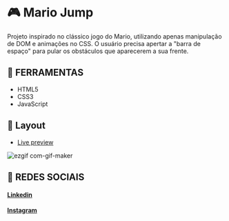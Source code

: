 # 🎮 Mario Jump
Projeto inspirado no clássico jogo do Mario, utilizando apenas manipulação de DOM e animações no CSS. O usuário precisa apertar a "barra de espaço" para pular os obstáculos que aparecerem a sua frente.

## 🔨 FERRAMENTAS
- HTML5
- CSS3
- JavaScript

## 🎨 Layout

- <a href="https://matheusfelipetp.github.io/mario-jump/">Live preview</a>

![ezgif com-gif-maker](https://user-images.githubusercontent.com/102761014/183445180-87245294-4aff-4661-b1fc-e415b7d6962f.gif)


## 📱 REDES SOCIAIS
#### [Linkedin](https://www.linkedin.com/in/matheusfelipetp/)

#### [Instagram](https://www.instagram.com/matheusfelipetp/)
